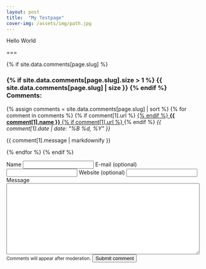 ```yaml
---
layout: post
title:  "My Testpage"
cover-img: /assets/img/path.jpg
---
```

Hello World

===

<!-- Comments -->
{% if site.data.comments[page.slug] %}
    <h3>
    {% if site.data.comments[page.slug].size > 1 %}
      {{ site.data.comments[page.slug] | size }}
    {% endif %}
    Comments:
    </h3>
  {% assign comments = site.data.comments[page.slug] | sort %}
    {% for comment in comments %}
      <label>
        {% if comment[1].url %}
          <a href="{{ comment[1].url }}">
        {% endif %}
        <strong>{{ comment[1].name }}</strong>
        {% if comment[1].url %}
          </a>
        {% endif %}
      </label>
      <em>{{ comment[1].date | date: "%B %d, %Y" }}</em>
      <p>{{ comment[1].message | markdownify }}</p>
    {% endfor %}
{% endif %}
<!-- Comments Form -->
  <form method="POST" action="{{ site.staticman_url }}">
    <input name="options[redirect]" type="hidden" value="https://example.com">
    <input name="options[slug]" type="hidden" value="{{ page.slug }}">
      <label>Name</label>
      <input name="fields[name]" type="text">
      <label>E-mail (optional)</label>
      <input name="fields[email]" type="email">
      <label>Website (optional)</label>
      <input name="fields[url]" type="url">
      <label>Message</label>
      <textarea style="width:100%" name="fields[message]" rows="12"></textarea>
      <small>Comments will appear after moderation.</small>
      <button type="submit">Submit comment</button>
  </form>